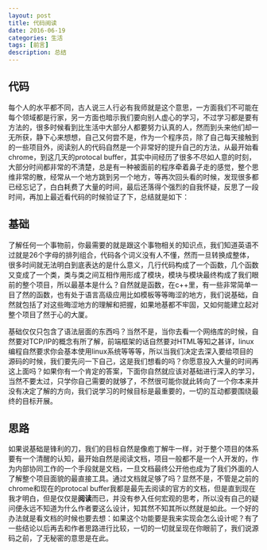 ```yaml
---
layout: post
title: 代码阅读
date: 2016-06-19
categories: 生活
tags: [前言]
description: 总结
---
```


## 代码

每个人的水平都不同，古人说三人行必有我师就是这个意思，一方面我们不可能在每个领域都是行家，另一方面也暗示我们要向别人虚心的学习，不过学习都是要有方法的，很多时候看到比生活中大部分人都要努力认真的人，然而到头来他们却一无所获，静下心来想想，自己又何尝不是，作为一个程序员，除了自己每天接触到的一些项目外，阅读别人的代码自然是一个非常好的提升自己的方法，从最开始看chrome，到这几天的protocal buffer，其实中间经历了很多不尽如人意的时刻，大部分时间都非常的不清楚，总是有一种被面前的程序牵着鼻子走的感觉，整个思维非常的散，经常从一个地方跳到另一个地方，等再次回头看的时候，发现很多都已经忘记了，白白耗费了大量的时间，最后还落得个强烈的自我怀疑，反思了一段时间，再加上最近看代码的时候验证了下，总结就是如下：

## 基础

了解任何一个事物前，你最需要的就是跟这个事物相关的知识点，我们知道英语不过就是26个字母的排列组合，代码各个词义没有人不懂，然而一旦转换成整体，很多时间就无法明白到底表达的是什么意义，几行代码构成了一个函数，几个函数又变成了一个类，类与类之间互相作用形成了模块，模块与模块最终构成了我们眼前的整个项目，所以最基本是什么？自然就是函数，在c++里，有一些非常简单一目了然的函数，也有处于语言高级应用比如模板等等晦涩的地方，我们说基础，自然就包括了对这些晦涩地方的理解和把握，如果地基都不牢固，又如何能建立起对整个项目了然于心的大厦。

基础仅仅只包含了语法层面的东西吗？当然不是，当你去看一个网络库的时候，自然要对TCP/IP的概念有所了解，前端框架的话自然要对HTML等知之甚详，linux编程自然要求你会基本使用linux系统等等等，所以当我们决定去深入要给项目的源码的时候，我们要先问一下自己，这是我们想看的吗？你愿意投入大量的时间再这上面吗？如果你有一个肯定的答案，下面你自然就应该对基础进行深入的学习，当然不要太过，只学你自己需要的就够了，不然很可能你就此转向了一个你本来并没有决定了解的方向，我们说学习的时候目标是最重要的，一切的互动都要围绕最终的目标开展。

## 思路

如果说基础是锋利的刀，我们的目标自然是像庖丁解牛一样，对于整个项目的体系要有一个清醒的认知，最开始自然是阅读文档，项目一般都不是一个人开发的，作为内部协同工作的一个手段就是文档，一旦文档最终公开他也成为了我们外面的人了解整个项目面貌的最直接工具。通过文档就足够了吗？显然不是，不管是之前的chrome和现在的protocal buffer我都是最先去阅读的官方的文档，但是直到现在我才明白，但是仅仅是**阅读**而已，并没有参入任何宏观的思考，所以没有自己的疑问便永远不知道为什么作者要这么设计，知其然不知其所以然就是如此。一个好的办法就是看文档的时候也要去想：如果这个功能要是我来实现会怎么设计呢？有了一些结论以后再去和作者思路进行比较，一切的一切就呈现在你眼前了，我们说源码之前，了无秘密的意思是在此。